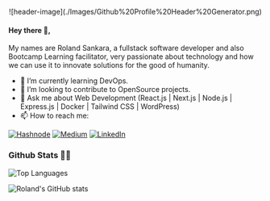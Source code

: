<p align="center">
    ![header-image](./Images/Github%20Profile%20Header%20Generator.png)
</p>
<!-- <img align="center" src="./Images/Github%20Profile%20Header%20Generator.png"> -->

#### Hey there 👋,
My names are Roland Sankara, a fullstack software developer and also Bootcamp Learning facilitator, very passionate about technology and how we can use it to innovate solutions for the good of humanity.

- 🌱 I’m currently learning DevOps.
- 👯 I’m looking to contribute to OpenSource projects. 
- 💬 Ask me about Web Development (React.js | Next.js | Node.js | Express.js | Docker | Tailwind CSS | WordPress)
- 📫 How to reach me: 

[![Hashnode](https://img.shields.io/badge/Hashnode-2962FF?style=for-the-badge&logo=hashnode&logoColor=white)](http://blog.rolandsankara.com/)
[![Medium](https://img.shields.io/badge/Medium-12100E?style=for-the-badge&logo=medium&logoColor=white)](https://rolandsankara.medium.com/)
[![LinkedIn](https://img.shields.io/badge/LinkedIn-0077B5?style=for-the-badge&logo=linkedin&logoColor=white)](https://www.linkedin.com/in/roland-sankara-808162192/)

### Github Stats 🌱✨

![Top Languages](https://github-readme-stats.vercel.app/api/top-langs/?username=Roland-Sankara&layout=compact)

![Roland's GitHub stats](https://github-readme-stats.vercel.app/api?username=Roland-Sankara&show_icons=true&theme=highcontrast)


<!--
- 🔭 I’m currently working on ...
- 🌱 I’m currently learning ...
- 👯 I’m looking to collaborate on ...
- 🤔 I’m looking for help with ...
- 💬 Ask me about ...
- 📫 How to reach me: ...
- 😄 Pronouns: ...
- ⚡ Fun fact: ...
-->

